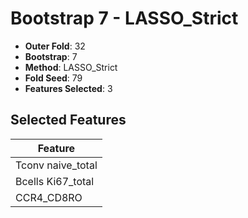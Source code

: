 # Bootstrap 7 - LASSO_Strict

- **Outer Fold**: 32
- **Bootstrap**: 7
- **Method**: LASSO_Strict
- **Fold Seed**: 79
- **Features Selected**: 3

## Selected Features

| Feature |
|---------|
| Tconv naive_total |
| Bcells Ki67_total |
| CCR4_CD8RO |
